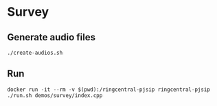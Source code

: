 # Survey

## Generate audio files

```
./create-audios.sh
```


## Run

```
docker run -it --rm -v $(pwd):/ringcentral-pjsip ringcentral-pjsip ./run.sh demos/survey/index.cpp
```
